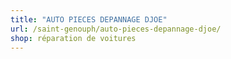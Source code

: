 ```yaml
---
title: "AUTO PIECES DEPANNAGE DJOE"
url: /saint-genouph/auto-pieces-depannage-djoe/
shop: réparation de voitures
---
```

